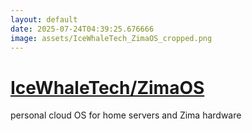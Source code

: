 ```yaml
---
layout: default
date: 2025-07-24T04:39:25.676666
image: assets/IceWhaleTech_ZimaOS_cropped.png
---
```


# [IceWhaleTech/ZimaOS](https://github.com/IceWhaleTech/ZimaOS)

personal cloud OS for home servers and Zima hardware
